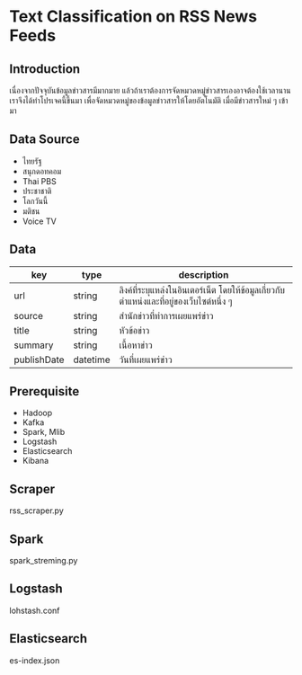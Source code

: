 # Text Classification on RSS News Feeds

## Introduction

เนื่องจากปัจจุบันข้อมูลข่าวสารมีมากมาย แล้วถ้าเราต้องการจัดหมวดหมู่ข่าวสารเองอาจต้องใช้เวลานาน เราจึงได้ทำโปรเจคนี้ขึ้นมา เพื่อจัดหมวดหมู่ของข้อมูลข่าวสารให้โดยอัตโนมัติ เมื่อมีข่าวสารใหม่ ๆ เข้ามา

## Data Source

- ไทยรัฐ
- สนุกดอทคอม
- Thai PBS
- ประชาชาติ
- โลกวันนี้
- มติชน
- Voice TV

## Data

| key         | type     | description                                                                              |
| ----------- | -------- | ---------------------------------------------------------------------------------------- |
| url         | string   | ลิงค์ที่ระบุแหล่งในอินเตอร์เน็ต โดยให้ข้อมูลเกี่ยวกับตำแหน่งและที่อยู่ของเว็บไซต์หนึ่ง ๆ |
| source      | string   | สำนักข่าวที่ทำการเผยแพร่ข่าว                                                             |
| title       | string   | หัวข้อข่าว                                                                               |
| summary     | string   | เนื้อหาข่าว                                                                              |
| publishDate | datetime | วันที่เผยแพร่ข่าว                                                                        |

## Prerequisite

- Hadoop
- Kafka
- Spark, Mlib
- Logstash
- Elasticsearch
- Kibana

## Scraper

rss_scraper.py

## Spark

spark_streming.py

## Logstash

lohstash.conf

## Elasticsearch

es-index.json
